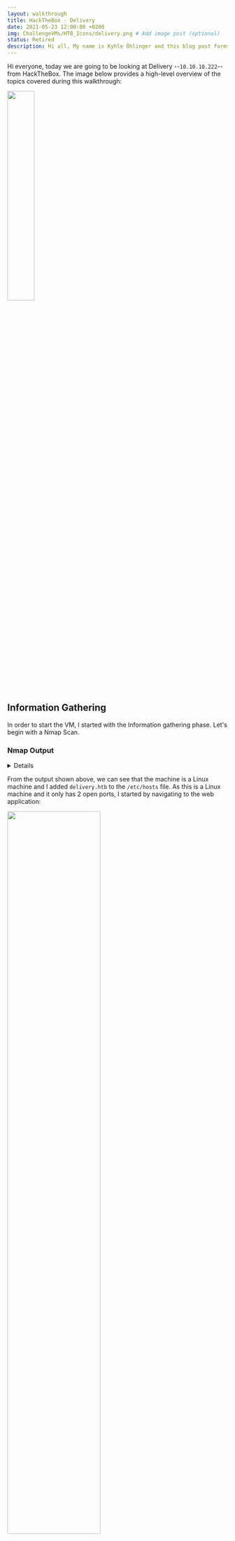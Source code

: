 ```yaml
---
layout: walkthrough
title: HackTheBox - Delivery
date: 2021-05-23 12:00:00 +0200
img: ChallengeVMs/HTB_Icons/delivery.png # Add image post (optional)
status: Retired
description: Hi all, My name is Kyhle Öhlinger and this blog post forms part of my personal blog. If you enjoy any of the posts, feel free to reach out and let me know :) 
---
```


Hi everyone, today we are going to be looking at Delivery --`10.10.10.222`-- from HackTheBox. The image below provides a high-level overview of the topics covered during this walkthrough:

<p class="imgMiddle">
<img src="/assets/img/ChallengeVMs/Delivery/Overview.png"  style="width: 35%" />
</p>

## Information Gathering

In order to start the VM, I started with the Information gathering phase. Let's begin with a Nmap Scan.

### Nmap Output

<details>

```bat
vagrant@ko:~/Desktop/HackTheBox/Delivery$ nmap -sC -sV 10.10.10.222
Starting Nmap 7.91 ( https://nmap.org ) at 2021-03-15 10:09 EDT
Nmap scan report for 10.10.10.222
Host is up (0.18s latency).
Not shown: 998 closed ports
PORT   STATE SERVICE VERSION
22/tcp open  ssh     OpenSSH 7.9p1 Debian 10+deb10u2 (protocol 2.0)
| ssh-hostkey: 
|   2048 9c:40:fa:85:9b:01:ac:ac:0e:bc:0c:19:51:8a:ee:27 (RSA)
|   256 5a:0c:c0:3b:9b:76:55:2e:6e:c4:f4:b9:5d:76:17:09 (ECDSA)
|_  256 b7:9d:f7:48:9d:a2:f2:76:30:fd:42:d3:35:3a:80:8c (ED25519)
80/tcp open  http    nginx 1.14.2
|_http-server-header: nginx/1.14.2
|_http-title: Welcome
Service Info: OS: Linux; CPE: cpe:/o:linux:linux_kernel

Service detection performed. Please report any incorrect results at https://nmap.org/submit/ .
Nmap done: 1 IP address (1 host up) scanned in 40.33 seconds
```
</details>

From the output shown above, we can see that the machine is a Linux machine and I added `delivery.htb` to the `/etc/hosts` file. As this is a Linux machine and it only has 2 open ports, I started by navigating to the web application:


<p class="imgMiddle">
<img src="/assets/img/ChallengeVMs/Delivery/img1.png"  style="width: 65%" />
</p>

I clicked around the application, and the "Contact Us" page provided some additional information as well as a link to two new pages:
* MatterMost - delivery.htb:8065
* HelpDesk - helpdesk.delivery.htb

Clicking on the `MatterMost` link redirected me to port 8065: <http://delivery.htb:8065/>:

<p class="imgMiddle">
<img src="/assets/img/ChallengeVMs/Delivery/img2.png"  style="width: 65%" />
</p>

> Mattermost is an “open source, self-hosted Slack-alternative”, which basically means that it’s a real-time messaging solution for teams and enterprises that you host yourself. It’s written in the Go programming language.

Some Google searching lead me to the following blog post on MatterMost: <https://haxx.ml/post/142844845111/hacking-mattermost-from-unauthenticated-to-system>. The blog post covers areas once a user has already registered for the application. I attempted to register, however I was unable to since it sent an email waiting to confirm receipt of the registration. 

### Abusing HelpDesk Logic Flaw

Since I had no way of retrieving the email, I added `helpdesk.delivery.htb` to the `/etc/hosts` file and navigated to the HelpDesk application which I identified earlier:

<p class="imgMiddle">
<img src="/assets/img/ChallengeVMs/Delivery/img3.png"  style="width: 65%" />
</p>

I attempted to register an account within the support center, however, as with the MatterMost application, it asked me to confirm my account. At this point I needed to figure out a way in which I could register an account. The Support Center had two additional options: `Open a New Ticket` and `Check Ticket Status`. I attempted to open a new ticket as shown below:

<p class="imgMiddle">
<img src="/assets/img/ChallengeVMs/Delivery/img4.png"  style="width: 65%" />
</p>

The only `Help Topic` option that was available to me was `Contact Us`, so I used that as the default option. After submitting the ticket, I was provided with an email address for the organization and a Ticket ID:

<p class="imgMiddle">
<img src="/assets/img/ChallengeVMs/Delivery/img5.png"  style="width: 65%" />
</p>

In order to abuse this, I created an account on MatterMost using the email address which was provisioned by HelpDesk:

<p class="imgMiddle">
<img src="/assets/img/ChallengeVMs/Delivery/img6.png"  style="width: 65%" />
</p>

After submitting the request, I went back to the service desk and viewed the ticket thread based on the email address and ticket reference:

<p class="imgMiddle">
<img src="/assets/img/ChallengeVMs/Delivery/img7.png"  style="width: 65%" />
</p>

### Password Disclosure in MatterMost

As shown above, registration was successful and I had an email verification link. I pasted the link into the search bar and was able to log in to the web application:

<p class="imgMiddle">
<img src="/assets/img/ChallengeVMs/Delivery/img8.png"  style="width: 65%" />
</p>

Now that I had access to the application, I started off by browsing the web application and came across the following public thread:

<p class="imgMiddle">
<img src="/assets/img/ChallengeVMs/Delivery/img9.png"  style="width: 65%" />
</p>

I recalled from the Support Center web page that there was an Agent Sign-In link: <http://helpdesk.delivery.htb/scp/login.php>. I went to the link and entered the new credentials which successfully signed me in to the application:

<p class="imgMiddle">
<img src="/assets/img/ChallengeVMs/Delivery/img10.png"  style="width: 65%" />
</p>

The web application didn't provide me with any new information, so I decided to try and access the host directly with SSH which worked:

<p class="imgMiddle">
<img src="/assets/img/ChallengeVMs/Delivery/img11.png"  style="width: 80%" />
</p>

## Privilege Escalation using Maildeliverer

Success! I now had access to the host. I started off by doing some basic enumeration with linpeas and attempting a `sudo -l`. However, the user was unable to run sudo on the host.

<details>

```bat
maildeliverer@Delivery:/var/www/osticket/upload/include$ echo " ";echo "uname -a:";uname -a;echo " ";echo "hostname:";hostname;echo " ";echo "id";id;echo " ";echo "ifconfig:";/sbin/ifconfig -a; echo " ";echo "groups:";groups;
 
uname -a:
Linux Delivery 4.19.0-13-amd64 #1 SMP Debian 4.19.160-2 (2020-11-28) x86_64 GNU/Linux
 
hostname:
Delivery
 
id
uid=1000(maildeliverer) gid=1000(maildeliverer) groups=1000(maildeliverer)
 
ifconfig:
ens192: flags=4163<UP,BROADCAST,RUNNING,MULTICAST>  mtu 1500
        inet 10.10.10.222  netmask 255.255.255.0  broadcast 10.10.10.255
        inet6 dead:beef::250:56ff:feb9:849d  prefixlen 64  scopeid 0x0<global>
        inet6 fe80::250:56ff:feb9:849d  prefixlen 64  scopeid 0x20<link>
        ether 00:50:56:b9:84:9d  txqueuelen 1000  (Ethernet)
        RX packets 4643  bytes 851585 (831.6 KiB)
        RX errors 0  dropped 264  overruns 0  frame 0
        TX packets 6386  bytes 2237643 (2.1 MiB)
        TX errors 0  dropped 0 overruns 0  carrier 0  collisions 0

lo: flags=73<UP,LOOPBACK,RUNNING>  mtu 65536
        inet 127.0.0.1  netmask 255.0.0.0
        inet6 ::1  prefixlen 128  scopeid 0x10<host>
        loop  txqueuelen 1000  (Local Loopback)
        RX packets 5587  bytes 979514 (956.5 KiB)
        RX errors 0  dropped 0  overruns 0  frame 0
        TX packets 5587  bytes 979514 (956.5 KiB)
        TX errors 0  dropped 0 overruns 0  carrier 0  collisions 0

 
groups:
maildeliverer
```

</details>

After enumerating the host, I found the MatterMost directory which was in `/opt`. I looked in the config file and found some credentials:

<p class="imgMiddle">
<img src="/assets/img/ChallengeVMs/Delivery/img12.png"  style="width: 80%" />
</p>

Using those credentials, I was able to log in to the MySQL instance on the host. There were a large number of tables within the database, but I started off with the `Users` table. I began with a `Select * From Users` statement and then refined it to the following:

```sql
MariaDB [mattermost]> select Username, Password from Users;
```

<p class="imgMiddle">
<img src="/assets/img/ChallengeVMs/Delivery/img13.png"  style="width: 80%" />
</p>

### Cracking Passwords using Hashcat Rulesets

Since the table contained a hash for `root`, I sent it through JohnTheRipper with no luck. If you recall from the MatterMost web application:

> Also please create a program to help us stop re-using the same  passwords everywhere. Especially those that are a variant of  “PleaseSubscribe!”
> PleaseSubscribe! may not be in RockYou but if any hacker manages to  get our hashes, they can use hashcat rules to easily crack all variations of common words or phrases.

To make use of HashCat, I needed to know the mode. I knew that it was a bcrypt hash (mode 3200) based on the first few characters, but to ensure that I was correct, I ran it through HashID:

```bash
vagrant@ko:~/Desktop/HackTheBox/Delivery$ hashid hashes.txt 
--File 'hashes.txt'--
Analyzing '$2a$10$VM6EeymRxJ29r8Wjkr8Dtev0O.s1STWb4.4ScG.anuu7v0EFJwgjjO'
[+] Blowfish(OpenBSD) 
[+] Woltlab Burning Board 4.x 
[+] bcrypt 
```

The next step in the process was creating my own wordlist and ruleset. For the wordlist I simply created a file called wordlist which contained `PleaseSubscribe!`. For the ruleset, I made use of the following Github project: <https://github.com/praetorian-inc/Hob0Rules.git>. The final command with hashcat was as follows:

```bat
hashcat -a 0 -m 3200 hashes.txt wordlist.txt -r Hob0Rules/hob064.rule -o cracked.txt
```

The `hob064.rule` ruleset did not work, so I needed to change it to the `d3adhob0.rule` which eventually cracked and identified the following password:

<p class="imgMiddle">
<img src="/assets/img/ChallengeVMs/Delivery/img14.png"  style="width: 80%" />
</p>

Since it was for the `root` user, I attempted to elevate my privileges using the `su` command and successfully authenticated as `root`:

<p class="imgMiddle">
<img src="/assets/img/ChallengeVMs/Delivery/img15.png"  style="width: 80%" />
</p>

That's the box! I hope that the walkthrough helped someone. If you found it interesting at all or if you think it was missing some crucial information, please reach out to me so that I can continue improving as I create more posts.